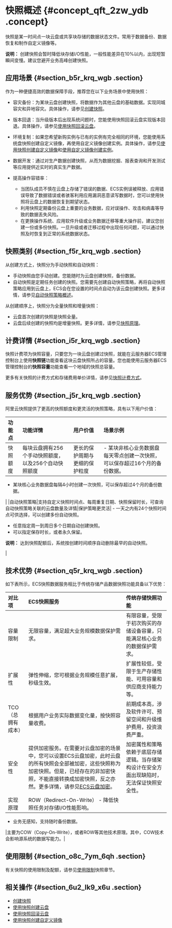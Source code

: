 # 快照概述 {#concept_qft_2zw_ydb .concept}

快照是某一时间点一块云盘或共享块存储的数据状态文件。常用于数据备份、数据恢复和制作自定义镜像等。

**说明：** 创建快照会暂时降低块存储I/O性能，一般性能差异在10%以内，出现短暂瞬间变慢。建议您避开业务高峰创建快照。

## 应用场景 {#section_b5r_krq_wgb .section}

作为一种便捷高效的数据保障手段，推荐您在以下业务场景中使用快照：

-   容灾备份：为某块云盘创建快照，将数据作为其他云盘的基础数据。实现同城容灾和异地容灾。具体操作，请参见[创建快照](intl.zh-CN/快照/使用快照/创建快照.md#)。
-   版本回退：当升级版本后出现系统问题时，您能使用快照回滚云盘实现版本回退。具体操作，请参见[使用快照回滚云盘](intl.zh-CN/快照/使用快照/使用快照回滚云盘.md#)。
-   环境复制：如果您希望新购实例与已有的实例有完全相同的环境，您能使用系统盘快照创建自定义镜像，再使用自定义镜像创建实例。具体操作，请参见[使用快照创建自定义镜像](../../../../intl.zh-CN/镜像/自定义镜像/创建自定义镜像/使用快照创建自定义镜像.md#)和[使用自定义镜像创建实例](../../../../intl.zh-CN/实例/创建实例/使用自定义镜像创建实例.md#)。

-   数据开发：通过对生产数据创建快照，从而为数据挖掘、报表查询和开发测试等应用提供近实时的真实生产数据。
-   提高操作容错率：
    -   当团队成员不慎在云盘上存储了错误的数据、ECS实例误被释放、应用错误导致了数据错误或者骇客利用应用漏洞恶意读写数据时，您可以使用快照将云盘上的数据恢复到期望状态。
    -   利用快照定期备份云盘上重要的业务数据，应对误操作、攻击和病毒等导致的数据丢失风险。
    -   在更换操作系统、应用软件升级或业务数据迁移等重大操作前，建议您创建一份或多份快照。一旦升级或者迁移过程中出现任何问题，可以通过快照及时恢复到正常的系统数据状态。

## 快照类别 {#section_f5r_krq_wgb .section}

从创建方式上，快照分为手动快照和自动快照：

-   手动快照由您手动创建。您能随时为云盘创建快照，备份数据。
-   自动快照是定期任务创建的快照。您需要先创建自动快照策略，再将自动快照策略应用到云盘上，ECS会在您设置的时间点自动为该云盘创建快照。更多详情，请参见[自动快照策略概述](intl.zh-CN/快照/使用自动快照策略/自动快照策略概览.md#)。

从创建顺序上，快照分为全量快照和增量快照：

-   云盘首次创建的快照是快照全量。
-   云盘后续创建的快照均是增量快照。更多详情，请参见[快照原理](intl.zh-CN/快照/快照原理.md#)。

## 计费详情 {#section_i5r_krq_wgb .section}

快照计费项为快照容量，只要您为一块云盘创建过快照，就能在云服务器ECS管理控制台上使用**快照链**功能查看这块云盘快照所占的容量。您也能使用云服务器ECS管理控制台的**快照容量**功能查看一个地域的快照总容量。

更多有关快照的计费方式和存储费用单价详情，请参见[快照计费方式](../../../../intl.zh-CN/产品定价/快照计费方式.md#)。

## 服务优势 {#section_j5r_krq_wgb .section}

阿里云快照提供了更高的快照额度和更灵活的快照策略，具有以下用户价值：

|功能点|功能详情|用户价值|场景示例|
|:--|:---|:---|:---|
|快照额度|每块云盘拥有256个手动快照额度，以及256个自动快照额度|更长的保护周期与更细的保护粒度| -   某块非核心业务数据盘每天零点创建一次快照，可以保存超过16个月的备份数据。
-   某块核心业务数据盘每隔4小时创建一次快照，可以保存超过4个月的备份数据。

 |
|自动快照策略|支持自定义快照时间点、每周重复日期、快照保留时长，可查询自动快照策略关联的云盘数量及详情|保护策略更灵活| -   一天之内有24个快照时间点可供选择，可以创建多份自动快照。
-   任意指定周一到周日多个日期自动创建快照。
-   可以指定保存时长，或者永久保留。

**说明：** 达到快照配额后，系统按创建时间顺序自动删除最早的自动快照。


 |

## 技术优势 {#section_q5r_krq_wgb .section}

如下表所示，ECS快照数据服务相比于传统存储产品数据快照功能具备以下优势：

|对比项|ECS快照服务|传统存储快照功能|
|:--|:------|:-------|
|容量限制|无限容量，满足超大业务规模数据保护需求。|有限容量，受限于初次购买的存储设备容量，只能满足核心业务的数据保护需求。|
|扩展性|弹性伸缩，您可根据业务规模任意扩展，秒级生效。|扩展性较低，受限于生产存储性能、可用容量和供应商支持能力等。|
|TCO（总拥有成本）|根据用户业务实际数据变化量，按快照容量收费。|前期成本高，涉及软件许可、预留空间和升级维护费用，投资浪费严重。|
|安全性|提供加密服务。在需要对云盘加密的场景中，您可以设置ECS云盘加密，此时云盘的所有快照会全部被加密，这些快照称为加密快照。但是，已经存在的非加密快照，不能直接转换成加密快照，反之亦然。更多详情，请参见[ECS云盘加密](intl.zh-CN/块存储/云盘/云盘加密.md#)。|加密属性和策略依赖于底层存储逻辑。当存储架构设计在安全方面出现缺陷时，无法保证快照安全性。|
|实现原理|ROW（Redirect-On-Write） -   降低快照任务对存储I/O性能影响。
-   业务无感知，支持随时备份数据。

 |主要为COW（Copy-On-Write），或者ROW等其他技术原理。其中，COW技术会影响源系统的数据写能力。|

## 使用限制 {#section_o8c_7ym_6qh .section}

有关快照的使用限制及配额，请参见[使用限制](../../../../intl.zh-CN/产品简介/使用限制.md#SnapshotQuota)快照章节。

## 相关操作 {#section_6u2_lk9_x6u .section}

-   [创建快照](intl.zh-CN/快照/使用快照/创建快照.md#)
-   [使用快照创建云盘](../../../../intl.zh-CN/块存储/云盘/创建云盘/使用快照创建云盘.md#)
-   [使用快照回滚云盘](intl.zh-CN/快照/使用快照/使用快照回滚云盘.md#)
-   [使用快照创建自定义镜像](../../../../intl.zh-CN/镜像/自定义镜像/创建自定义镜像/使用快照创建自定义镜像.md#)


